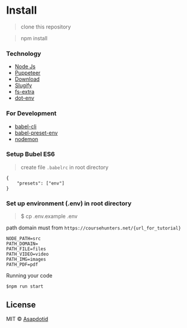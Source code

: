# Install

> clone this repository

> npm install


### Technology

- [Node Js](https://nodejs.org/)
- [Puppeteer](https://github.com/GoogleChrome/puppeteer)
- [Download](https://github.com/kevva/download)
- [Slugify](https://github.com/simov/slugify)
- [fs-extra](https://npm.taobao.org/package/fs-extra)
- [dot-env](https://github.com/motdotla/dotenv)

### For Development
- [babel-cli](https://babeljs.io/docs/en/babel-cli)
- [babel-preset-env](https://babeljs.io/docs/en/babel-preset-env)
- [nodemon](https://nodemon.io/)


### Setup Bubel ES6
> create file `.babelrc` in root directory

```
{ 
	"presets": ["env"]
}
```


### Set up environment (.env) in root directory 
> $ cp .env.example .env


path domain must from `https://coursehunters.net/{url_for_tutorial}`

```
NODE_PATH=src
PATH_DOMAIN=
PATH_FILE=files
PATH_VIDEO=video
PATH_IMG=images
PATH_PDF=pdf
```

Running your code
```
$npm run start
```

## License

MIT © [Asapdotid](https://bitbucket.org/asapdotid/)